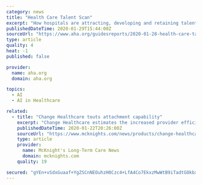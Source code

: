 ```yaml
---
category: news
title: "Health Care Talent Scan"
excerpt: "How hospitals are attracting, developing and retaining talent. The impact of artificial intelligence and automation on the health care workforce and HR operations. New staffing opportunities and challenges that come with new care models. Workforce overview: A by-the-numbers look at the state of health care hiring, and how supply and demand vary ..."
publishedDateTime: 2020-01-29T15:44:00Z
sourceUrl: "https://www.aha.org/guidesreports/2020-01-28-health-care-talent-scan"
type: article
quality: 4
heat: -1
published: false

provider:
  name: aha.org
  domain: aha.org

topics:
  - AI
  - AI in Healthcare

related:
  - title: "Change Healthcare touts attachment capability"
    excerpt: "Change Healthcare estimates the increased provider efficiency, reduced errors and administrative improvements that will come about as a result of broader electronic claims use is over $200 million nationwide. The new solution also applies artificial intelligence to automate medical documentation review for risk adjustment and payment integrity ..."
    publishedDateTime: 2020-01-22T20:26:00Z
    sourceUrl: "https://www.mcknights.com/news/products/change-healthcare-touts-attachment-capability/"
    type: article
    provider:
      name: McKnight's Long-Term Care News
      domain: mcknights.com
    quality: 19

secured: "gYEn+vSdxGuaaf+YgZSCnNEOuhzH0Czc4+LfA4Co7EkxzMwWtB9iTadtGOkbxoyxZc9zafY8I9Ora2PbDvhQiBvQCifKCdZD/IupJpYrZZlhq9lMLYkXTtDfMSzsL4/jpkV7ueQUKX0tk8TlEY61bTzimuinVvX9PwM4yEcJlt0U44VDcFbsxRhckLiMB1VAwDuLh50gGI3DoX3jNjTbZkgxD38cRMAkMAQeIl0ShzGkSMHqyeln0Hw0t+z5392yBnpGTPU7yaUzl8fyR3psEkrJ4pBJ+/Njp7+MZHugtFtIt+co5RG4wC+YQ+mal0VEcMEzHprp6kluMFRj7xraK7tE1AjVgnCslC98+GPgBnz6BPUkJSJtuH9cN/jQBnAsnv8W+Fcmj76/fQc+pw3urxQa2WpniH+we+QOw4MrDxf3VoI2sTl591zQr1dznMd3DA9AKy5dAw1LbL+iqViXWvuteT3p1f0jN1Z2JkCmEOQ=;BCmeotO8todn8mrFivXkuw=="
---
```



